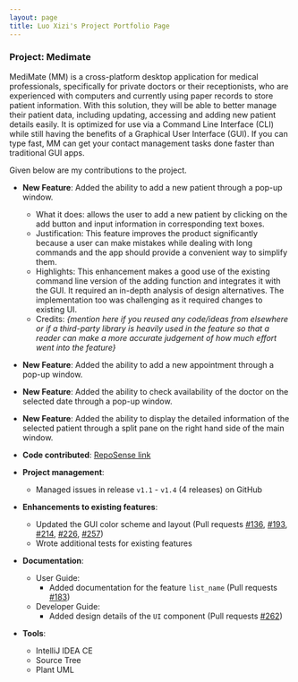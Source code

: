 ```yaml
---
layout: page
title: Luo Xizi's Project Portfolio Page
---
```


### Project: Medimate

MediMate (MM) is a cross-platform desktop application for medical professionals, specifically for private doctors or their receptionists, who are experienced with computers and currently using paper records to store patient information. With this solution, they will be able to better manage their patient data, including updating, accessing and adding new patient details easily. It is optimized for use via a Command Line Interface (CLI) while still having the benefits of a Graphical User Interface (GUI). If you can type fast, MM can get your contact management tasks done faster than traditional GUI apps.

Given below are my contributions to the project.

* **New Feature**: Added the ability to add a new patient through a pop-up window.
    * What it does: allows the user to add a new patient by clicking on the add button and input information in corresponding text boxes.
    * Justification: This feature improves the product significantly because a user can make mistakes while dealing with long commands and the app should provide a convenient way to simplify them.
    * Highlights: This enhancement makes a good use of the existing command line version of the adding function and integrates it with the GUI. It required an in-depth analysis of design alternatives. The implementation too was challenging as it required changes to existing UI.
    * Credits: *{mention here if you reused any code/ideas from elsewhere or if a third-party library is heavily used in the feature so that a reader can make a more accurate judgement of how much effort went into the feature}*

* **New Feature**: Added the ability to add a new appointment through a pop-up window.

* **New Feature**: Added the ability to check availability of the doctor on the selected date through a pop-up window.

* **New Feature**: Added the ability to display the detailed information of the selected patient through a split pane on the right hand side of the main window.

* **Code contributed**: [RepoSense link](https://nus-cs2103-ay2223s2.github.io/tp-dashboard/?search=w11&sort=groupTitle&sortWithin=title&timeframe=commit&mergegroup=&groupSelect=groupByRepos&breakdown=true&checkedFileTypes=docs~functional-code~test-code~other&since=2023-02-17&tabOpen=true&tabType=authorship&tabAuthor=lxz333&tabRepo=AY2223S2-CS2103T-W11-4%2Ftp%5Bmaster%5D&authorshipIsMergeGroup=false&authorshipFileTypes=docs~functional-code~test-code&authorshipIsBinaryFileTypeChecked=false&authorshipIsIgnoredFilesChecked=false)

* **Project management**:
    * Managed issues in release `v1.1` - `v1.4` (4 releases) on GitHub

* **Enhancements to existing features**:
    * Updated the GUI color scheme and layout (Pull requests [\#136](), [\#193](), [\#214](), [\#226](), [\#257]())
    * Wrote additional tests for existing features

* **Documentation**:
    * User Guide:
        * Added documentation for the feature `list_name` (Pull requests [\#183]())
    * Developer Guide:
        * Added design details of the `UI` component (Pull requests [\#262]())

* **Tools**:
  * IntelliJ IDEA CE
  * Source Tree
  * Plant UML





